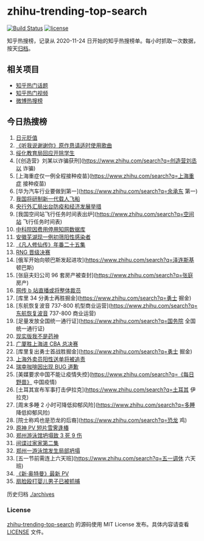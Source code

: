 # zhihu-trending-top-search

[![Build Status](https://github.com/justjavac/zhihu-trending-top-search/workflows/ci/badge.svg?branch=main)](https://github.com/justjavac/zhihu-trending-top-search/actions)
[![license](https://img.shields.io/github/license/justjavac/zhihu-trending-top-search)](https://github.com/justjavac/zhihu-trending-top-search/blob/main/LICENSE)

知乎热搜榜，记录从 2020-11-24 日开始的知乎热搜榜单。每小时抓取一次数据，按天[归档](./archives)。

## 相关项目

- [知乎热门话题](https://github.com/justjavac/zhihu-trending-hot-questions)
- [知乎热门视频](https://github.com/justjavac/zhihu-trending-hot-video)
- [微博热搜榜](https://github.com/justjavac/weibo-trending-hot-search)

## 今日热搜榜

<!-- BEGIN -->
<!-- 最后更新时间 Tue Apr 19 2022 15:10:25 GMT+0800 (China Standard Time) -->

1. [日元贬值](https://www.zhihu.com/search?q=日元贬值)
1. [《听我说谢谢你》原作恳请适时使用歌曲](https://www.zhihu.com/search?q=听我说谢谢你原作发声)
1. [绥化教育局回应开除学生](https://www.zhihu.com/search?q=绥化教育局回应)
1. [《创造营》刘某以诈骗获刑](https://www.zhihu.com/search?q=创造营刘丞以 诈骗)
1. [上海重症仅一例全程接种疫苗](https://www.zhihu.com/search?q=上海重症 接种疫苗)
1. [华为汽车行业要做到第一](https://www.zhihu.com/search?q=余承东 第一)
1. [我国将研制新一代载人飞船](https://www.zhihu.com/search?q=我国将研制新一代载人飞船)
1. [央行外汇局出台防疫和经济发展举措](https://www.zhihu.com/search?q=央行外汇局出台举措)
1. [我国空间站飞行任务时间表出炉](https://www.zhihu.com/search?q=空间站 飞行任务时间表)
1. [中科院因费用停用知网数据库](https://www.zhihu.com/search?q=中科院停用知网数据库)
1. [安徽芜湖现一例初筛阳性感染者](https://www.zhihu.com/search?q=安徽芜湖疫情)
1. [《凡人修仙传》年番二十五集](https://www.zhihu.com/search?q=凡人修仙传之魔道争锋二十五集)
1. [RNG 晋级决赛](https://www.zhihu.com/search?q=rng)
1. [俄军开始向顿巴斯发起进攻](https://www.zhihu.com/search?q=泽连斯基 顿巴斯)
1. [张庭夫妇公司 96 套房产被查封](https://www.zhihu.com/search?q=张庭 房产)
1. [网传 b 站直播或将整体裁员](https://www.zhihu.com/search?q=b站直播)
1. [库里 34 分勇士再胜掘金](https://www.zhihu.com/search?q=勇士 掘金)
1. [东航恢复波音 737-800 机型商业运营](https://www.zhihu.com/search?q=东航恢复波音 737-800 商业运营)
1. [足量发放全国统一通行证](https://www.zhihu.com/search?q=国务院 全国统一通行证)
1. [现实版我不是药神](https://www.zhihu.com/search?q=现实版我不是药神)
1. [广厦胜上海进 CBA 总决赛](https://www.zhihu.com/search?q=广厦晋级总决赛)
1. [库里复出勇士首战胜掘金](https://www.zhihu.com/search?q=勇士 掘金)
1. [上海外卖员阳性送单将被追责](https://www.zhihu.com/search?q=外卖员阳性送单将被追责)
1. [瑞幸咖啡因出现 BUG 道歉](https://www.zhihu.com/search?q=瑞幸咖啡因BUG道歉)
1. [美媒要求中国不能让疫情失控](https://www.zhihu.com/search?q=《每日野兽》 中国疫情)
1. [土耳其宣布军事打击伊拉克](https://www.zhihu.com/search?q=土耳其 伊拉克)
1. [周末多睡 2 小时可降低抑郁风险](https://www.zhihu.com/search?q=多睡 降低抑郁风险)
1. [院士称鸡也是恐龙的后裔](https://www.zhihu.com/search?q=恐龙 鸡)
1. [原神 PV 短片雪霁逢椿](https://www.zhihu.com/search?q=原神PV)
1. [郑州游泳馆坍塌致 3 死 9 伤](https://www.zhihu.com/search?q=郑州游泳馆坍塌)
1. [间谍过家家第二集](https://www.zhihu.com/search?q=间谍过家家第二集)
1. [郑州一游泳馆发生局部坍塌](https://www.zhihu.com/search?q=郑州游泳馆坍塌)
1. [五一节前需连上六天班](https://www.zhihu.com/search?q=五一调休 六天班)
1. [《新·奥特曼》最新 PV](https://www.zhihu.com/search?q=新奥特曼PV)
1. [扇脸殴打婴儿男子已被抓捕](https://www.zhihu.com/search?q=扇脸殴打婴儿男子已被抓捕)

<!-- END -->

历史归档 [./archives](./archives)

### License

[zhihu-trending-top-search](https://github.com/justjavac/zhihu-trending-top-search)
的源码使用 MIT License 发布。具体内容请查看 [LICENSE](./LICENSE) 文件。

